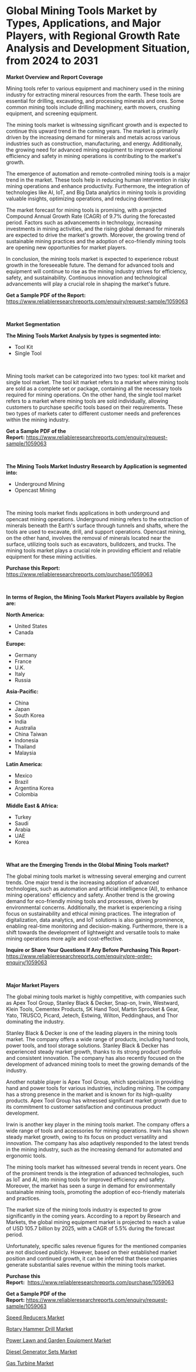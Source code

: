 <p><h1>Global Mining Tools Market by Types, Applications, and Major Players, with Regional Growth Rate Analysis and Development Situation, from 2024 to 2031</h1></p><p><strong>Market Overview and Report Coverage</strong></p>
<p><p>Mining tools refer to various equipment and machinery used in the mining industry for extracting mineral resources from the earth. These tools are essential for drilling, excavating, and processing minerals and ores. Some common mining tools include drilling machinery, earth movers, crushing equipment, and screening equipment.</p><p>The mining tools market is witnessing significant growth and is expected to continue this upward trend in the coming years. The market is primarily driven by the increasing demand for minerals and metals across various industries such as construction, manufacturing, and energy. Additionally, the growing need for advanced mining equipment to improve operational efficiency and safety in mining operations is contributing to the market's growth.</p><p>The emergence of automation and remote-controlled mining tools is a major trend in the market. These tools help in reducing human intervention in risky mining operations and enhance productivity. Furthermore, the integration of technologies like AI, IoT, and Big Data analytics in mining tools is providing valuable insights, optimizing operations, and reducing downtime.</p><p>The market forecast for mining tools is promising, with a projected Compound Annual Growth Rate (CAGR) of 9.7% during the forecasted period. Factors such as advancements in technology, increasing investments in mining activities, and the rising global demand for minerals are expected to drive the market's growth. Moreover, the growing trend of sustainable mining practices and the adoption of eco-friendly mining tools are opening new opportunities for market players.</p><p>In conclusion, the mining tools market is expected to experience robust growth in the foreseeable future. The demand for advanced tools and equipment will continue to rise as the mining industry strives for efficiency, safety, and sustainability. Continuous innovation and technological advancements will play a crucial role in shaping the market's future.</p></p>
<p><strong>Get a Sample PDF of the Report:</strong> <a href="https://www.reliableresearchreports.com/enquiry/request-sample/1059063">https://www.reliableresearchreports.com/enquiry/request-sample/1059063</a></p>
<p>&nbsp;</p>
<p><strong>Market Segmentation</strong></p>
<p><strong>The Mining Tools Market Analysis by types is segmented into:</strong></p>
<p><ul><li>Tool Kit</li><li>Single Tool</li></ul></p>
<p>&nbsp;</p>
<p><p>Mining tools market can be categorized into two types: tool kit market and single tool market. The tool kit market refers to a market where mining tools are sold as a complete set or package, containing all the necessary tools required for mining operations. On the other hand, the single tool market refers to a market where mining tools are sold individually, allowing customers to purchase specific tools based on their requirements. These two types of markets cater to different customer needs and preferences within the mining industry.</p></p>
<p><strong>Get a Sample PDF of the Report:</strong>&nbsp;<a href="https://www.reliableresearchreports.com/enquiry/request-sample/1059063">https://www.reliableresearchreports.com/enquiry/request-sample/1059063</a></p>
<p>&nbsp;</p>
<p><strong>The Mining Tools Market Industry Research by Application is segmented into:</strong></p>
<p><ul><li>Underground Mining</li><li>Opencast Mining</li></ul></p>
<p>&nbsp;</p>
<p><p>The mining tools market finds applications in both underground and opencast mining operations. Underground mining refers to the extraction of minerals beneath the Earth's surface through tunnels and shafts, where the tools are used to excavate, drill, and support operations. Opencast mining, on the other hand, involves the removal of minerals located near the surface, utilizing tools such as excavators, bulldozers, and trucks. The mining tools market plays a crucial role in providing efficient and reliable equipment for these mining activities.</p></p>
<p><strong>Purchase this Report:</strong>&nbsp; <a href="https://www.reliableresearchreports.com/purchase/1059063">https://www.reliableresearchreports.com/purchase/1059063</a></p>
<p>&nbsp;</p>
<p><strong>In terms of Region, the Mining Tools Market Players available by Region are:</strong></p>
<p>
    <p> <strong> North America: </strong>
        <ul>
            <li>United States</li>
            <li>Canada</li>
        </ul>
        </p> 
    <p> <strong> Europe: </strong>
        <ul>
            <li>Germany</li>
            <li>France</li>
            <li>U.K.</li>
            <li>Italy</li>
            <li>Russia</li>
        </ul>
        </p> 
    <p> <strong> Asia-Pacific: </strong>
        <ul>
            <li>China</li>
            <li>Japan</li>
            <li>South Korea</li>
            <li>India</li>
            <li>Australia</li>
            <li>China Taiwan</li>
            <li>Indonesia</li>
            <li>Thailand</li>
            <li>Malaysia</li>
        </ul>
        </p> 
    <p> <strong> Latin America: </strong>
        <ul>
            <li>Mexico</li>
            <li>Brazil</li>
            <li>Argentina Korea</li>
            <li>Colombia</li>
        </ul>
        </p> 
    <p> <strong> Middle East & Africa: </strong>
        <ul>
            <li>Turkey</li>
            <li>Saudi</li>
            <li>Arabia</li>
            <li>UAE</li>
            <li>Korea</li>
        </ul>
    </p>
    </p>
<p>&nbsp;</p>
<p><strong>What are the Emerging Trends in the Global Mining Tools market?</strong></p>
<p><p>The global mining tools market is witnessing several emerging and current trends. One major trend is the increasing adoption of advanced technologies, such as automation and artificial intelligence (AI), to enhance mining operations' efficiency and safety. Another trend is the growing demand for eco-friendly mining tools and processes, driven by environmental concerns. Additionally, the market is experiencing a rising focus on sustainability and ethical mining practices. The integration of digitalization, data analytics, and IoT solutions is also gaining prominence, enabling real-time monitoring and decision-making. Furthermore, there is a shift towards the development of lightweight and versatile tools to make mining operations more agile and cost-effective.</p></p>
<p><strong>Inquire or Share Your Questions If Any Before Purchasing This Report</strong>- <a href="https://www.reliableresearchreports.com/enquiry/pre-order-enquiry/1059063">https://www.reliableresearchreports.com/enquiry/pre-order-enquiry/1059063</a></p>
<p>&nbsp;</p>
<p><strong>Major Market Players</strong></p>
<p><p>The global mining tools market is highly competitive, with companies such as Apex Tool Group, Stanley Black & Decker, Snap-on, Irwin, Westward, Klein Tools, Cementex Products, SK Hand Tool, Martin Sprocket & Gear, Yato, TRUSCO, Picard, Jetech, Estwing, Wilton, Peddinghaus, and Thor dominating the industry. </p><p>Stanley Black & Decker is one of the leading players in the mining tools market. The company offers a wide range of products, including hand tools, power tools, and tool storage solutions. Stanley Black & Decker has experienced steady market growth, thanks to its strong product portfolio and consistent innovation. The company has also recently focused on the development of advanced mining tools to meet the growing demands of the industry.</p><p>Another notable player is Apex Tool Group, which specializes in providing hand and power tools for various industries, including mining. The company has a strong presence in the market and is known for its high-quality products. Apex Tool Group has witnessed significant market growth due to its commitment to customer satisfaction and continuous product development.</p><p>Irwin is another key player in the mining tools market. The company offers a wide range of tools and accessories for mining operations. Irwin has shown steady market growth, owing to its focus on product versatility and innovation. The company has also adaptively responded to the latest trends in the mining industry, such as the increasing demand for automated and ergonomic tools.</p><p>The mining tools market has witnessed several trends in recent years. One of the prominent trends is the integration of advanced technologies, such as IoT and AI, into mining tools for improved efficiency and safety. Moreover, the market has seen a surge in demand for environmentally sustainable mining tools, promoting the adoption of eco-friendly materials and practices.</p><p>The market size of the mining tools industry is expected to grow significantly in the coming years. According to a report by Research and Markets, the global mining equipment market is projected to reach a value of USD 105.7 billion by 2025, with a CAGR of 5.5% during the forecast period.</p><p>Unfortunately, specific sales revenue figures for the mentioned companies are not disclosed publicly. However, based on their established market position and continued growth, it can be inferred that these companies generate substantial sales revenue within the mining tools market.</p></p>
<p><strong>Purchase this Report:</strong>&nbsp;&nbsp;<a href="https://www.reliableresearchreports.com/purchase/1059063">https://www.reliableresearchreports.com/purchase/1059063</a></p>
<p></p>
<p><strong>Get a Sample PDF of the Report:</strong>&nbsp;<a href="https://www.reliableresearchreports.com/enquiry/request-sample/1059063">https://www.reliableresearchreports.com/enquiry/request-sample/1059063</a></p>
<p><p><a href="https://github.com/sofyaavrova/Market-Research-Report-List-2/blob/main/speed-reducers-market.md">Speed Reducers Market</a></p><p><a href="https://github.com/kholmovskayalyudmila/Market-Research-Report-List-2/blob/main/rotary-hammer-drill-market.md">Rotary Hammer Drill Market</a></p><p><a href="https://github.com/melchekhinf/Market-Research-Report-List-2/blob/main/power-lawn-and-garden-equipment-market.md">Power Lawn and Garden Equipment Market</a></p><p><a href="https://github.com/zebdakicsin/Market-Research-Report-List-2/blob/main/diesel-generator-sets-market.md">Diesel Generator Sets Market</a></p><p><a href="https://github.com/merzlyukov93/Market-Research-Report-List-2/blob/main/gas-turbine-market.md">Gas Turbine Market</a></p></p>